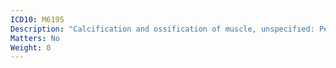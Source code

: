 ```yaml
---
ICD10: M6195
Description: "Calcification and ossification of muscle, unspecified: Pelvic region and thigh"
Matters: No
Weight: 0
---
```


